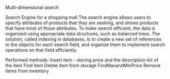 Multi-dimensional search

Search Engine for a shopping mall
The search engine allows users to specify attributes of products that they are seeking, and shows products that have most of those attributes.  To make search efficient, the data is organized using appropriate data structures, such as balanced trees. 
The solution, called indexing in databases, is to create a new set of
references to the objects for each search field, and organize them to
implement search operations on that field efficiently.

Performed methods:
Insert item - storing price and the description list of the item
Find item
Delete item from storage
FindMaxandMinPrice
Remove items from inventory
